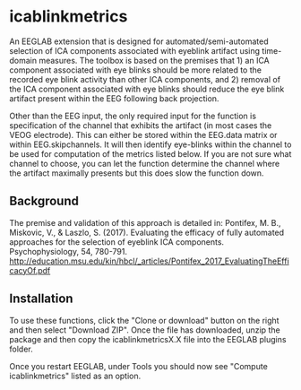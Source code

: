 icablinkmetrics
==============

An EEGLAB extension that is designed for automated/semi-automated selection of ICA components associated
with eyeblink artifact using time-domain measures. The toolbox is based on the premises that 1) an ICA
component associated with eye blinks should be more related to the recorded eye blink activity than other
ICA components, and 2) removal of the ICA component associated with eye blinks should reduce the eye blink
artifact present within the EEG following back projection.

Other than the EEG input, the only required input for the function is specification of the channel that
exhibits the artifact (in most cases the VEOG electrode). This can either be stored within the EEG.data
matrix or within EEG.skipchannels. It will then identify eye-blinks within the channel to be used for
computation of the metrics listed below. If you are not sure what channel to choose, you can let the
function determine the channel where the artifact maximally presents but this does slow the function down.


Background
------------
The premise and validation of this approach is detailed in: Pontifex, M. B., Miskovic, V., & Laszlo, S. 
(2017). Evaluating the efficacy of fully automated approaches for the selection of eyeblink ICA components.
Psychophysiology, 54, 780-791.
http://education.msu.edu/kin/hbcl/_articles/Pontifex_2017_EvaluatingTheEfficacyOf.pdf

Installation
------------
To use these functions, click the "Clone or download" button on the right and then select "Download ZIP".
Once the file has downloaded, unzip the package and then copy the icablinkmetricsX.X file into the EEGLAB plugins
folder.

Once you restart EEGLAB, under Tools you should now see "Compute icablinkmetrics" listed as an option.
